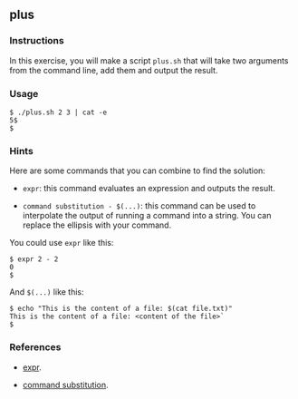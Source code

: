 ## plus

### Instructions

In this exercise, you will make a script `plus.sh` that will take two arguments from the command line, add them and output the result.

### Usage

```console
$ ./plus.sh 2 3 | cat -e
5$
$
```

### Hints

Here are some commands that you can combine to find the solution:

- `expr`: this command evaluates an expression and outputs the result.

- `command substitution - $(...)`: this command can be used to interpolate the output of running a command into a string. You can replace the ellipsis with your command.

You could use `expr` like this:

```console
$ expr 2 - 2
0
$
```

And `$(...)` like this:

```console
$ echo "This is the content of a file: $(cat file.txt)"
This is the content of a file: <content of the file>`
$
```

### References

- [expr](https://www.gnu.org/software/coreutils/manual/html_node/expr-invocation.html#expr-invocation).

- [command substitution](https://www.gnu.org/savannah-checkouts/gnu/bash/manual/bash.html#Command-Substitution).
